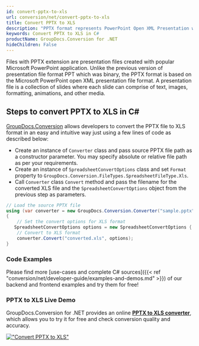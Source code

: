```yaml
---
id: convert-pptx-to-xls
url: conversion/net/convert-pptx-to-xls
title: Convert PPTX to XLS
description: "PPTX format represents PowerPoint Open XML Presentation with .pptx extension. Learn how to convert PPTX to XLS file programmatically in C# language using GroupDocs.Conversion for .NET library."
keywords: Convert PPTX to XLS in C#
productName: GroupDocs.Conversion for .NET
hideChildren: False
---
```


Files with PPTX extension are presentation files created with popular Microsoft PowerPoint application. Unlike the previous version of presentation file format PPT which was binary, the PPTX format is based on the Microsoft PowerPoint open XML presentation file format. A presentation file is a collection of slides where each slide can comprise of text, images, formatting, animations, and other media.

## Steps to convert PPTX to XLS in C#

[GroupDocs.Conversion](https://products.groupdocs.com/conversion/net) allows developers to convert the PPTX file to XLS format in an easy and intuitive way just using a few lines of code as described below:

* Create an instance of `Converter` class and pass source PPTX file path as a constructor parameter. You may specify absolute or relative file path as per your requirements. 
* Create an instance of `SpreadsheetConvertOptions` class and set `Format` property to `GroupDocs.Conversion.FileTypes.SpreadsheetFileType.Xls`.
* Call `Converter` class `Convert` method and pass the filename for the converted XLS file and the `SpreadsheetConvertOptions` object from the previous step as parameters.

```csharp
// Load the source PPTX file
using (var converter = new GroupDocs.Conversion.Converter("sample.pptx"))
{
    // Set the convert options for XLS format
   SpreadsheetConvertOptions options = new SpreadsheetConvertOptions { Format = GroupDocs.Conversion.FileTypes.SpreadsheetFileType.Xls };
    // Convert to XLS format
    converter.Convert("converted.xls", options);
}
```

### Code Examples

Please find more [use-cases and complete C# sources]({{< ref "conversion/net/developer-guide/examples-and-demos.md" >}}) of our backend and frontend examples and try them for free!

### PPTX to XLS Live Demo

GroupDocs.Conversion for .NET provides an online [**PPTX to XLS converter**](https://products.groupdocs.app/conversion/pptx-to-xls), which allows you to try it for free and check conversion quality and accuracy.

[!["Convert PPTX to XLS"](conversion/net/images/convert-to-xls/convert-pptx-to-xls.png)](https://products.groupdocs.app/conversion/pptx-to-xls)